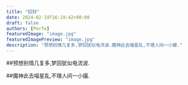 ```yaml
---
title: "招财"
date: 2024-02-19T16:19:42+08:00
draft: false
authors: [Perfe]
featuredImage: "image.jpg"
featuredImagePreview: "image.jpg"
description: "预想别情几复多,梦回犹似电流波.魔神此去喵星乱,不理人间一小撮."
---
```

<!--more-->

##预想别情几复多,梦回犹似电流波.

##魔神此去喵星乱,不理人间一小撮.